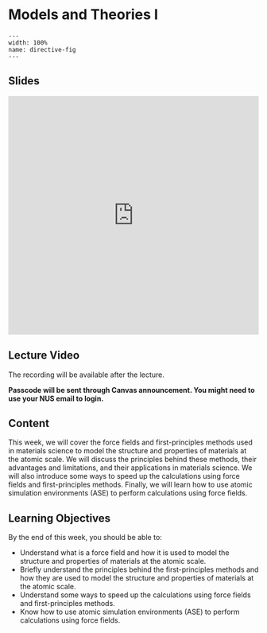 # Models and Theories I
```{image} ../figures/models_and_theories_title.jpeg
---
width: 100%
name: directive-fig
---
```

## Slides
<iframe src="https://docs.google.com/presentation/d/e/2PACX-1vR5izwme0SjKUef0ghfbT63o1CUAbOhQRZgfUL5EiJgRYRF5N5FLvQEAlOcurYdjrAp4NrWUegtnSVX/embed?start=false&loop=false&delayms=3000" frameborder="0" width="100%" height="480" allowfullscreen="true" mozallowfullscreen="true" webkitallowfullscreen="true"></iframe>

## Lecture Video
The recording will be available after the lecture.

**Passcode will be sent through Canvas announcement. You might need to use your NUS email to login.**

## Content
This week, we will cover the force fields and first-principles methods used in materials science to model the structure and properties of materials at the atomic scale. We will discuss the principles behind these methods, their advantages and limitations, and their applications in materials science. We will also introduce some ways to speed up the calculations using force fields and first-principles methods. Finally, we will learn how to use atomic simulation environments (ASE) to perform calculations using force fields.

## Learning Objectives
By the end of this week, you should be able to:
- Understand what is a force field and how it is used to model the structure and properties of materials at the atomic scale.
- Briefly understand the principles behind the first-principles methods and how they are used to model the structure and properties of materials at the atomic scale.
- Understand some ways to speed up the calculations using force fields and first-principles methods.
- Know how to use atomic simulation environments (ASE) to perform calculations using force fields.
